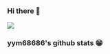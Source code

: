 ### Hi there 👋
[![](https://activity-graph.herokuapp.com/graph?username=yym68686&bg_color=black&color=23affc&line=23affc)](https://github.com/yym68686)

### yym68686's github stats 😁

<!-- [![主要使用语言](https://github-readme-stats.vercel.app/api/top-langs/?username=yym68686&hide_title=false&hide=c&hide_border=true&layout=compact&theme=tokyonight&locale=cn)](https://github.com/yym68686)

[![yym68686's github stats](https://github-readme-stats.vercel.app/api?username=yym68686&hide_title=false&hide=c&hide_border=true&layout=compact&theme=tokyonight&locale=cn)](https://github.com/yym68686) -->

<!--
**yym68686/yym68686** is a ✨ _special_ ✨ repository because its `README.md` (this file) appears on your GitHub profile.

Here are some ideas to get you started:

- 🔭 I’m currently working on ...
- 🌱 I’m currently learning ...
- 👯 I’m looking to collaborate on ...
- 🤔 I’m looking for help with ...
- 💬 Ask me about ...
- 📫 How to reach me: ...
- 😄 Pronouns: ...
- ⚡ Fun fact: ...
-->
